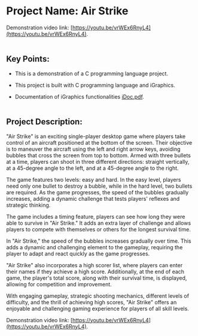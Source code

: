 # Project Name: Air Strike

Demonstration video link: [https://youtu.be/vrWEx6RnyL4](https://youtu.be/vrWEx6RnyL4).       <br><br>
## Key Points:

* This is a demonstration of a C programming language project.

* This project is built with  C programming language and iGraphics.

* Documentation of iGraphics functionalities [iDoc.pdf](https://github.com/nakibuddin/Air-Strike/blob/main/iDoc.pdf). <br> <br>

## Project Description:

"Air Strike" is an exciting single-player desktop game where players take control of an aircraft positioned at the bottom of the screen. Their objective is to maneuver the aircraft using the left and right arrow keys, avoiding bubbles that cross the screen from top to bottom. Armed with three bullets at a time, players can shoot in three different directions: straight vertically, at a 45-degree angle to the left, and at a 45-degree angle to the right. <br>

The game features two levels: easy and hard. In the easy level, players need only one bullet to destroy a bubble, while in the hard level, two bullets are required. As the game progresses, the speed of the bubbles gradually increases, adding a dynamic challenge that tests players' reflexes and strategic thinking.  <br>


The game includes a timing feature, players can see how long they were able to survive in "Air Strike." It adds an extra layer of challenge and allows players to compete with themselves or others for the longest survival time. <br>

In "Air Strike," the speed of the bubbles increases gradually over time. This adds a dynamic and challenging element to the gameplay, requiring the player to adapt and react quickly as the game progresses. <br>

"Air Strike" also incorporates a high scorer list, where players can enter their names if they achieve a high score. Additionally, at the end of each game, the player's total score, along with their survival time, is displayed, allowing for competition and improvement. <br>

With engaging gameplay, strategic shooting mechanics, different levels of difficulty, and the thrill of achieving high scores, "Air Strike" offers an enjoyable and challenging gaming experience for players of all skill levels. <br>

Demonstration video link: [https://youtu.be/vrWEx6RnyL4](https://youtu.be/vrWEx6RnyL4).